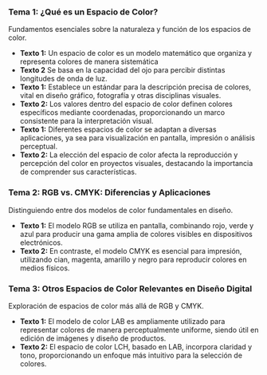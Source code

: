 ### Tema 1: ¿Qué es un Espacio de Color?
Fundamentos esenciales sobre la naturaleza y función de los espacios de color.
- **Texto 1:** Un espacio de color es un modelo matemático que organiza y representa colores de manera sistemática
- **Texto 2** Se basa en la capacidad del ojo para percibir distintas longitudes de onda de luz.
- **Texto 1:** Establece un estándar para la descripción precisa de colores, vital en diseño gráfico, fotografía y otras disciplinas visuales.
- **Texto 2:** Los valores dentro del espacio de color definen colores específicos mediante coordenadas, proporcionando un marco consistente para la interpretación visual.
- **Texto 1:**  Diferentes espacios de color se adaptan a diversas aplicaciones, ya sea para visualización en pantalla, impresión o análisis perceptual.
- **Texto 2:**  La elección del espacio de color afecta la reproducción y percepción del color en proyectos visuales, destacando la importancia de comprender sus características.

### Tema 2: RGB vs. CMYK: Diferencias y Aplicaciones

Distinguiendo entre dos modelos de color fundamentales en diseño.

- **Texto 1:** El modelo RGB se utiliza en pantalla, combinando rojo, verde y azul para producir una gama amplia de colores visibles en dispositivos electrónicos.
- **Texto 2:** En contraste, el modelo CMYK es esencial para impresión, utilizando cian, magenta, amarillo y negro para reproducir colores en medios físicos.

### Tema 3: Otros Espacios de Color Relevantes en Diseño Digital

Exploración de espacios de color más allá de RGB y CMYK.

- **Texto 1:** El modelo de color LAB es ampliamente utilizado para representar colores de manera perceptualmente uniforme, siendo útil en edición de imágenes y diseño de productos.
- **Texto 2:** El espacio de color LCH, basado en LAB, incorpora claridad y tono, proporcionando un enfoque más intuitivo para la selección de colores.
